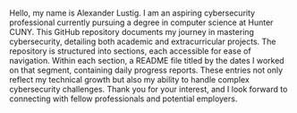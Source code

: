 Hello, my name is Alexander Lustig. I am an aspiring cybersecurity professional currently pursuing a degree in computer science at Hunter CUNY. This GitHub repository documents my journey in mastering cybersecurity, detailing both academic and extracurricular projects. The repository is structured into sections, each accessible for ease of navigation. Within each section, a README file titled by the dates I worked on that segment, containing daily progress reports. These entries not only reflect my technical growth but also my ability to handle complex cybersecurity challenges. Thank you for your interest, and I look forward to connecting with fellow professionals and potential employers.

